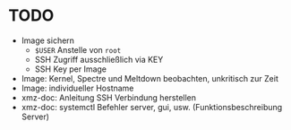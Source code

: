 # TODO

- Image sichern
  - `$USER` Anstelle von `root`
  - SSH Zugriff ausschließlich via KEY
  - SSH Key per Image
- Image: Kernel, Spectre und Meltdown beobachten, unkritisch zur Zeit
- Image: individueller Hostname
- xmz-doc: Anleitung SSH Verbindung herstellen
- xmz-doc: systemctl Befehler server, gui, usw. (Funktionsbeschreibung Server)
